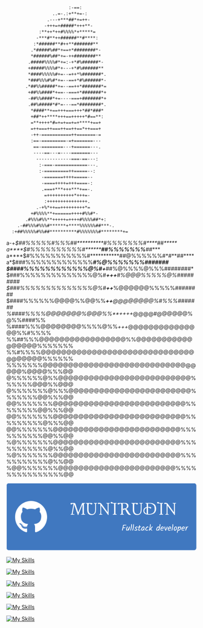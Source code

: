                                                 
                           :-==:                  
                     ..=-.:+**+=-:                
                   .---+***##*+=++-               
                  -+++=+#####*+++**-              
                :**++*++#%%%%*+*****=             
               -***#**++######**#****:            
              :*######**#++**#######**            
             .*#####%##*+==+*########*-           
             *######%##*+=-++########**           
            .#####%%%%#*+=:-+*#%######*-          
            +#####%%%%#*+---+*#%######**          
            *####%%%%%#+=--=++*%#######*.         
            *###%%%#%#*+=--==+*#%######*-         
           .*##%%#####*+=--==++*#######*=         
            +##%%####*+==--===+*#######*+         
            -##%%####*+=----===+#######*+         
            .##%#####*#*=---==*########*.         
             *####**+==+++===+++*##*###*          
             +##*++****+++==+++++*#==**:          
             =**++++*#=+=+==+=+****+==+           
             =++===++===++==++==*++===+           
             -++-===========++=======-=           
             :==-=========-=+=======---           
              ==-========---+======---.           
              ----==---=----=======---            
               -------------===-==---:            
                :-===-============---.            
                :-=========++=====--:             
                 -=======++++=====--              
                 -====++++=+++====-:              
                 .===+***+++***+==-.              
                  =++++++++++*+++=-               
                  :+++++++++++++++.               
               .-+%*++==+++++++++*=               
             +#%%%%**+======++++#%%#*-            
           .#%%%#%%**+++++=++++#%%%%##*+:         
        .-##%%%#%%%#******+****%%%%%%##***-.      
      :+##%%%%%#%%##**********#%%%%%%%#********+= 
  a-+*$##%%%%%#%%%##**********#%%%%%%%#****##*****
 a****$#%%%%%%%%%%#***********##%%%%%%%*****##****
a****$#%%%%%%%%%%%#***********##@%%%%%%#*#**##****
a*$###%%%%%%%%%%%%%***********#%@%%%%%%%#######***
$####%%%%%%%%%%%%@%#*****+***##%@%%%%@%%%########*
$###%%%%%%%%%%%%%%@%#***+++**#%@@@%%%%%@%#########
$###%%%%%%%%%%%%%%@%#****++***%@@@@@@%%%%%########
$####%%%%%%@@@@%%@@%%****++***@@@@@@@@%#%%%#######
%####%%%%@@@@@@@%@@@%%**++++*@@@@#@@@@@@%@%%####%%
%####%%%@@@@@@@@%%%%@%%*+++*@@@@@@@@@@@@@@@%%#%%%%
%%##%%%@@@@@@@@@@@@@@@@@%%@@@@@@@@@@@@@@@@@%%%%%%%
%%#%%%%@@@@@@@@@@@@@@@@@@@@@@@@@@@@@@@@@@@@@%%%%%%
%%%%%%%@@@@@@@@@@@@@@@@@@@@@@@@@@@@@@@@@%@@@@%%%@@
@%%%%%%@%%@@@@@@@@@@@@@@@@@@@@@@@@@@%%%%%%@@@%%@@@
@%%%%%%%@%%%@@@@@@@@@@@@@@@@@@@@@@@@%%%%%%%@@%%%@@
@@%%%%%%%@@@@@@@@@@@@@@@@@@@@@@@@@@%%%%%%%%@@%%%@@
@@%%%%%%%@@@@@@@@@@@@@@@@@@@@@@@@@@%%%%%%%%%@%%%@@
@@%%%%%%%@@@@@@@@@@@@@@@@@@@@@@@@@%%%%%%%%%%@@%%@@
%@%%%%%%%@@@@@@@@@@@@@@@@@@@@@@@@@%%%%%%%%%%%@%%@@
%@%%%%%%%@@@@@@@@@@@@@@@@@@@@@@@@@%%%%%%%%%%%@%%@@
%@@%%%%%%%@@@@@@@@@@@@@@@@@@@@@@@%%%%%%%%%%%%%%%@@


<!--IMAGE-->
![header](https://github.com/munirudin26/munirudin26/blob/main/img%2Fheader.png)
<!--ICON-->
[![My Skills](https://skillicons.dev/icons?i=debian)](https://skillicons.dev)

[![My Skills](https://skillicons.dev/icons?i=nodejs)](https://skillicons.dev)

[![My Skills](https://skillicons.dev/icons?i=cpp,js,java,react)](https://skillicons.dev)

[![My Skills](https://skillicons.dev/icons?i=npm)](https://skillicons.dev)

[![My Skills](https://skillicons.dev/icons?i=mysql)](https://skillicons.dev)

[![My Skills](https://skillicons.dev/icons?i=netlify,vercel)](https://skillicons.dev)
